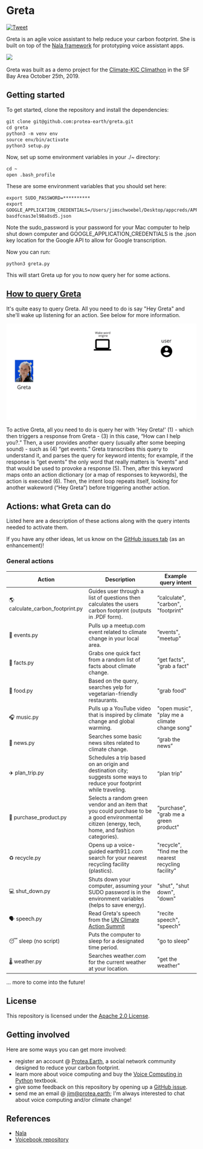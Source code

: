 # Greta
[![Tweet](https://img.shields.io/twitter/url/http/shields.io.svg?style=social)](https://twitter.com/intent/tweet?text=Are%20you%20a%20climate%20enthusiast%20looking%20to%20learn%20how%20to%20be%20a%20better%20climate%20citizen?%20Check%20out%20Greta,%20a%20climate-based%20voice%20assistant%20@%20https://github.com/jim-schwoebel/greta.&hashtags=protea,greta,voice,assistant)

Greta is an agile voice assistant to help reduce your carbon footprint. She is built on top of the [Nala framework](https://github.com/jim-schwoebel/nala) for prototyping voice assistant apps. 

![](https://media.giphy.com/media/ZbH9DaFU2dZ4F6M4OI/giphy.gif)

Greta was built as a demo project for the [Climate-KIC Climathon](https://climathon.climate-kic.org/en/san-francisco-the-event-page-2019) in the SF Bay Area October 25th, 2019.

## Getting started

To get started, clone the repository and install the dependencies:

```
git clone git@github.com:protea-earth/greta.git
cd greta 
python3 -m venv env
source env/bin/activate
python3 setup.py 
```

Now, set up some environment variables in your ./~ directory:

```
cd ~
open .bash_profile
```

These are some environment variables that you should set here: 

```
export SUDO_PASSWORD=**********
export GOOGLE_APPLICATION_CREDENTIALS=/Users/jimschwoebel/Desktop/appcreds/APPNAME-basdfcnas3el98a8sd5.json
```

Note the sudo_password is your password for your Mac computer to help shut down computer and GOOGLE_APPLICATION_CREDENTIALS is the .json key location for the Google API to allow for Google transcription.

Now you can run:

```
python3 greta.py
```

This will start Greta up for you to now query her for some actions.

## [How to query Greta](https://drive.google.com/open?id=1wFKc-liR9_HaHQsFrMGw1gomMq1pSx3_)

It's quite easy to query Greta. All you need to do is say "Hey Greta" and she'll wake up listening for an action. See below for more information.

![](https://github.com/protea-earth/greta/blob/master/data/other/Gif-2019-56-06-18-56-43.gif)

To active Greta, all you need to do is query her with 'Hey Greta!' (1) - which then triggers a response from Greta - (3) in this case, “How can I help you?.” Then, a user provides another query (usually after some beeping sound) - such as (4) “get events.” Greta transcribes this query to understand it, and parses the query for keyword intents; for example, if the response is “get events” the only word that really matters is “events” and that would be used to provoke a response (5). Then, after this keyword maps onto an action dictionary (or a map of responses to keywords), the action is executed (6). Then, the intent loop repeats itself, looking for another wakeword (“Hey Greta”) before triggering another action.

## Actions: what Greta can do

Listed here are a description of these actions along with the query intents needed to activate them. 

If you have any other ideas, let us know on the [GitHub issues tab](https://github.com/protea-earth/greta/issues) (as an enhancement)! 

### General actions 

| Action  | Description | Example query intent | 
| ------------- | ------------- | ------------- |
|🌎 calculate_carbon_footprint.py | Guides user through a list of questions then calculates the users carbon footprint (outputs in .PDF form). | “calculate", "carbon", "footprint" | 
|📅 events.py | Pulls up a meetup.com event related to climate change in your local area. | “events", "meetup" | 
|📠 facts.py | Grabs one quick fact from a random list of facts about climate change. | “get facts", "grab a fact" | 
|🥗 food.py | Based on the query, searches yelp for vegetarian-friendly restaurants. |"grab food"| 
|🎧 music.py | Pulls up a YouTube video that is inspired by climate change and global warming. | "open music", "play me a climate change song"| 
|📰 news.py | Searches some basic news sites related to climate change. | “grab the news” | 
|✈️ plan_trip.py | Schedules a trip based on an origin and destination city; suggests some ways to reduce your footprint while traveling. | “plan trip” | 
|💸 purchase_product.py | Selects a random green vendor and an item that you could purchase to be a good environmental citizen (energy, tech, home, and fashion categories). | “purchase”, "grab me a green product" |
|♻️ recycle.py | Opens up a voice-guided earth911.com  search for your nearest recycling facility (plastics). | "recycle", "find me the nearest recycling facility" | 
|💻 shut_down.py | Shuts down your computer, assuming your SUDO password is in the environment variables (helps to save energy). | "shut", "shut down", "down" | 
|🗣️ speech.py | Read Greta's speech from the [UN Climate Action Summit](https://www.npr.org/2019/09/23/763452863/transcript-greta-thunbergs-speech-at-the-u-n-climate-action-summit) | "recite speech", "speech" | 
|😴 sleep (no script) |  Puts the computer to sleep for a designated time period. | "go to sleep"|
|🌡️ weather.py | Searches weather.com for the current weather at your location. | "get the weather"|

... more to come into the future! 

## License
This repository is licensed under the [Apache 2.0 License](https://www.apache.org/licenses/LICENSE-2.0). 

## Getting involved
Here are some ways you can get more involved:

* register an account @ [Protea.Earth](http://protea.earth), a social network community designed to reduce your carbon footprint.
* learn more about voice computing and buy the [Voice Computing in Python](https://github.com/jim-schwoebel/voicebook) textbook.
* give some feedback on this repository by opening up a [GitHub issue](https://github.com/protea-earth/greta/issues).
* send me an email @ jim@protea.earth; I'm always interested to chat about voice computing and/or climate change!

## References

* [Nala](https://github.com/jim-schwoebel/nala)
* [Voicebook repository](https://github.com/jim-schwoebel/voicebook)
